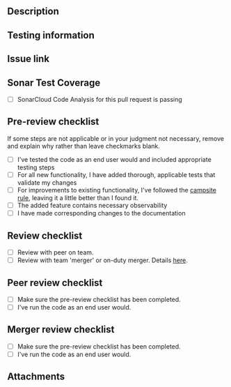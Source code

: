 ## Description
<!--- Describe your changes in detail -->
<!--- Why is this change required? What problem does it solve? -->

## Testing information
<!--- Please describe in detail how you tested your changes. -->
<!--- This section should be through enough that reviewers can replicate the testing. -->

## Issue link
<!-- Add a link to the issue -->

## Sonar Test Coverage
<!-- If your PR does not pass the SonarCloud Code Analysis, describe why it cannot pass before merging. -->
- [ ] SonarCloud Code Analysis for this pull request is passing

## Pre-review checklist

If some steps are not applicable or in your judgment not necessary, remove and explain why rather than leave checkmarks blank.

- [ ] I've tested the code as an end user would and included appropriate testing steps 
- [ ] For all new functionality, I have added thorough, applicable tests that validate my changes
- [ ] For improvements to existing functionality, I've followed the [campsite rule](https://github.com/encodium/.github-private/blob/main/profile/pages/dev-standards.md#git), leaving it a little better than I found it. 
- [ ] The added feature contains necessary observability
- [ ] I have made corresponding changes to the documentation

## Review checklist
- [ ] Review with peer on team.
- [ ] Review with team 'merger' or on-duty merger. Details [here](https://github.com/encodium/.github-private/blob/main/profile/pages/dev-standards.md#git). 

## Peer review checklist

- [ ] Make sure the pre-review checklist has been completed.
- [ ] I've run the code as an end user would.

## Merger review checklist

- [ ] Make sure the pre-review checklist has been completed.
- [ ] I've run the code as an end user would.

## Attachments
<!-- This section is optional, but should be used to share items such as UI screenshots or test files, when applicable -->